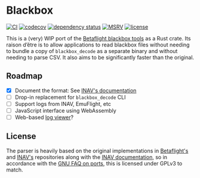 # Blackbox

[![CI](https://github.com/wetheredge/blackbox/actions/workflows/ci.yaml/badge.svg)](https://github.com/wetheredge/blackbox/actions/workflows/ci.yaml)
[![codecov](https://codecov.io/gh/wetheredge/blackbox/branch/main/graph/badge.svg)](https://codecov.io/gh/wetheredge/blackbox)
[![dependency status](https://deps.rs/repo/github/wetheredge/blackbox/status.svg)](https://deps.rs/repo/github/wetheredge/blackbox)
[![MSRV](https://img.shields.io/static/v1?logo=rust&label=MSRV&color=dea584&message=1.64)](https://github.com/rust-lang/rust/blob/master/RELEASES.md)
[![license](https://img.shields.io/github/license/wetheredge/blackbox)](https://github.com/wetheredge/blackbox/blob/main/COPYING)

This is a (very) WIP port of the [Betaflight blackbox tools][bf-tools] as a Rust
crate. Its raison d’être is to allow applications to read blackbox files without
needing to bundle a copy of `blackbox_decode` as a separate binary and without
needing to parse CSV. It also aims to be significantly faster than the original.

## Roadmap

- [x] Document the format: See [INAV's documentation][inav-docs]
- [ ] Drop-in replacement for `blackbox_decode` CLI
- [ ] Support logs from INAV, EmuFlight, etc
- [ ] JavaScript interface using WebAssembly
- [ ] Web-based [log viewer][bf-viewer]?

## License

The parser is heavily based on the original implementations in
[Betaflight's][bf-tools] and [INAV's][inav-tools] repositories along with the
[INAV documentation][inav-docs], so in accordance with the
[GNU FAQ on ports](https://www.gnu.org/licenses/gpl-faq.html#TranslateCode),
this is licensed under GPLv3 to match.

[bf-tools]: https://github.com/betaflight/blackbox-tools
[bf-viewer]: https://github.com/betaflight/blackbox-log-viewer
[inav-tools]: https://github.com/iNavFlight/blackbox-tools
[inav-docs]: https://github.com/iNavFlight/inav/blob/master/docs/development/Blackbox%20Internals.md
